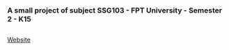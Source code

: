 ### A small project of subject SSG103 - FPT University - Semester 2 - K15
## 
[Website](https://2t-team.github.io/)
